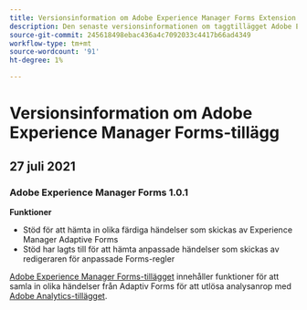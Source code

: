 ```yaml
---
title: Versionsinformation om Adobe Experience Manager Forms Extension
description: Den senaste versionsinformationen om taggtillägget Adobe Experience Manager Forms i Adobe Experience Platform.
source-git-commit: 245618498ebac436a4c7092033c4417b66ad4349
workflow-type: tm+mt
source-wordcount: '91'
ht-degree: 1%

---
```



# Versionsinformation om Adobe Experience Manager Forms-tillägg

## 27 juli 2021

### Adobe Experience Manager Forms 1.0.1

**Funktioner**

* Stöd för att hämta in olika färdiga händelser som skickas av Experience Manager Adaptive Forms
* Stöd har lagts till för att hämta anpassade händelser som skickas av redigeraren för anpassade Forms-regler

[Adobe Experience Manager Forms-tillägget](./overview.md) innehåller funktioner för att samla in olika händelser från Adaptiv Forms för att utlösa analysanrop med [Adobe Analytics-tillägget](../analytics/overview.md).